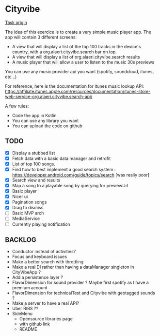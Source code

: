 # Cityvibe

[Task origin](https://gist.github.com/matts2cant/78028940eed02f2ce00ae45710a489a1)

The idea of this exercice is to create a very simple music player app. The app will contain 3 different screens:

* A view that will display a list of the top 100 tracks in the device's country, with a org.alaeri.cityvibe.search bar on top.
* A view that will display a list of org.alaeri.cityvibe.search results
* A music player that will allow a user to listen to the music 30s previews


You can use any music provider api you want (spotify, soundcloud, itunes, etc...)

For reference, here is the documentation for itunes music lookup API: https://affiliate.itunes.apple.com/resources/documentation/itunes-store-web-service-org.alaeri.cityvibe.search-api/

A few rules:

* Code the app in Kotlin
* You can use any library you want
* You can upload the code on github

##

## TODO

* [x] Display a stubbed list
* [x] Fetch data with a basic data manager and retrofit
* [x] List of top 100 songs.
* [x] Find how to best implement a good search system : https://developer.android.com/guide/topics/search [was really poor]
* [x] Search view and results
* [x] Map a song to a playable song by querying for previewUrl
* [x] Basic player
* [x] Nicer ui
* [x] Pagination songs
* [x] Drag to dismiss
* [ ] Basic MVP arch
* [ ] MediaService
* [ ] Currently playing notification

## BACKLOG

* Conductor instead of activities?
* Focus and keyboard issues
* Make a better search with throttling
* Make a real DI rather than having a dataManager singleton in CityVibeApp ?
* Add a persistence layer ?
* FlavorDimension for sound provider ? Maybe first spotify as I have a premium account
* FlavorDimension for technicalTest and Cityvibe with geotagged sounds ?
* Make a server to have a real API?
* Uber RIBS ??
* SideMenu
  * Opensource libraries page
  * with github link
  * README





